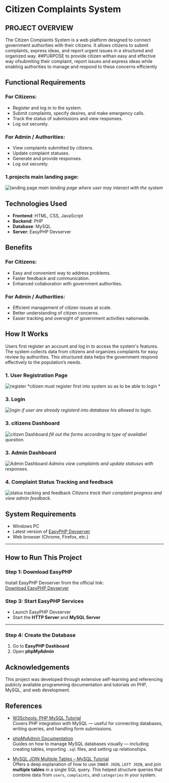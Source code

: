 # Citizen Complaints System

## PROJECT OVERVIEW
The Citizen Complaints System is a web platform designed to connect government authorities with their citizens. It allows citizens to submit complaints, express ideas, and report urgent issues in a structured and organized way.
##PURPOSE
to provide citizen withan easy and effective way ofsubmiting their complaint, report issues and express ideas while enabling authorities to manage and respond to these concerns efficiently


## Functional Requirements

### For Citizens:
- Register and log in to the system.
- Submit complaints, specify desires, and make emergency calls.
- Track the status of submissions and view responses.
- Log out securely.

### For Admin / Authorities:
- View complaints submitted by citizens.
- Update complaint statuses.
- Generate and provide responses.
- Log out securely.

### 1.projects main landing page:
![landing page](image/comunity.png)
*main landing page where user may interact with the system*

## Technologies Used
- **Frontend**: HTML, CSS, JavaScript
- **Backend**: PHP
- **Database**: MySQL
- **Server**: EasyPHP Devserver

## Benefits

### For Citizens:
- Easy and convenient way to address problems.
- Faster feedback and communication.
- Enhanced collaboration with government authorities.

### For Admin / Authorities:
- Efficient management of citizen issues at scale.
- Better understanding of citizen concerns.
- Easier tracking and oversight of government activities nationwide.

## How It Works
Users first register an account and log in to access the system's features. The system collects data from citizens and organizes complaints for easy review by authorities. This structured data helps the government respond effectively to the population’s needs.

### 1. User Registration Page
![register](image/register.png)
*citizen must register first into system so as to be able to login
*
### 3. Login
![login](image/login.png)
*if user are already registerd into database his allowed to login.*
### 3. citizens Dashboard
![citizen Dashboard](image/complaint_form.png)
*fill out the forms according to type of availabel question.*


### 3. Admin Dashboard
![Admin Dashboard](image/admin.png)
*Admins view complaints and update statuses with responses.*

### 4. Complaint Status Tracking and feedback 
![status tracking and feedback](image/feedback.png)
*Citizens track their complaint progress and view admin feedback.*
## System Requirements

- Windows PC
- Latest version of [EasyPHP Devserver](https://www.easyphp.org/save-easyphp-devserver-latest.php)
- Web browser (Chrome, Firefox, etc.)

---

## How to Run This Project

### Step 1: Download EasyPHP

Install EasyPHP Devserver from the official link:  
[Download EasyPHP Devserver](https://www.easyphp.org/save-easyphp-devserver-latest.php)
### Step 3: Start EasyPHP Services

- Launch EasyPHP Devserver
- Start the **HTTP Server** and **MySQL Server**

---

### Step 4: Create the Database

1. Go to **EasyPHP Dashboard**
2. Open **phpMyAdmin**

## Acknowledgements
This project was developed through extensive self-learning and referencing publicly available programming documentation and tutorials on PHP, MySQL, and web development.
## References

- [W3Schools: PHP MySQL Tutorial](https://www.w3schools.com/php/php_mysql_intro.asp)  
  Covers PHP integration with MySQL — useful for connecting databases, writing queries, and handling form submissions.

- [phpMyAdmin Documentation](https://docs.phpmyadmin.net/)  
  Guides on how to manage MySQL databases visually — including creating tables, importing `.sql` files, and setting up relationships.

- [MySQL JOIN Multiple Tables – MySQL Tutorial](https://www.mysqltutorial.org/mysql-join/)  
  Offers a deep explanation of how to use `INNER JOIN`, `LEFT JOIN`, and join **multiple tables** in a single SQL query. This helped structure queries that combine data from `users`, `complaints`, and `categories` in your system.

